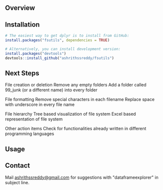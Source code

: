<!-- README.md is generated from README.Rmd. Please edit that file -->

## Overview

## Installation

``` r
# The easiest way to get dplyr is to install from GitHub:
install.packages("fsutils", dependencies = TRUE)

# Alternatively, you can install development version:
install.packages("devtools")
devtools::install_github("ashrithssreddy/fsutils")
```

## Next Steps
File creation or deletion
	Remove any empty folders
	Add a folder called 99_junk (or a different name) into every folder

File formatting
	Remove special characters in each filename
	Replace space with underscore in every file name
	
File hierarchy
	Tree based visualization of file system
	Excel based representation of file system
 
Other action items
	Check for functionalities already written in different programming languages

## Usage

## Contact
Mail ashrithssreddy@gmail.com for suggestions with "dataframeexplorer" in subject line.